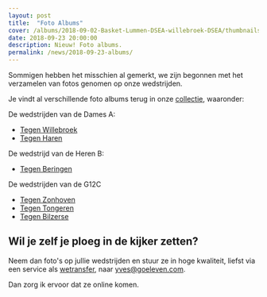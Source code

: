 ```yaml
---
layout: post
title:  "Foto Albums"
cover: /albums/2018-09-02-Basket-Lummen-DSEA-willebroek-DSEA/thumbnails/DSC_0252.JPG
date: 2018-09-23 20:00:00
description: Nieuw! Foto albums.
permalink: /news/2018-09-23-albums/
---
```


Sommigen hebben het misschien al gemerkt, we zijn begonnen met het verzamelen van fotos genomen op onze wedstrijden.

Je vindt al verschillende foto albums terug in onze [collectie](/albums/), waaronder:

De wedstrijden van de Dames A:

 * [Tegen Willebroek](/albums/2018-09-02-Basket-Lummen-DSEA-willebroek-DSEA/)
 * [Tegen Haren](/albums/2018-09-08-Basket-Lummen-DSEA-haren-DSEA/)
 
De wedstrijd van de Heren B:

* [Tegen Beringen](/albums/2018-09-23-KBBC-Miners-Beringen-HSE-C-Basket-Lummen-HSE-B/)

De wedstrijden van de G12C

* [Tegen Zonhoven](/albums/2018-09-08-Basket-Zonhoven-G12B-Basket-Lummen-G12C/)
* [Tegen Tongeren](/albums/2018-09-16-Basket-Lummen-G12C-Basket-Tongeren-G12A/)
* [Tegen Bilzerse](/albums/2018-09-22-Bilzerse-BC-G12B-Basket-Lummen-G12C/)

## Wil je zelf je ploeg in de kijker zetten?

Neem dan foto's op jullie wedstrijden en stuur ze in hoge kwaliteit, liefst via een service als [wetransfer](https://wetransfer.com/), naar [yves@goeleven.com](mailto:yves@goeleven). 

Dan zorg ik ervoor dat ze online komen.